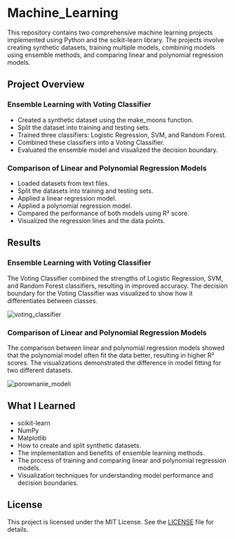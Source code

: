 # Machine_Learning

This repository contains two comprehensive machine learning projects implemented using Python and the scikit-learn library. The projects involve creating synthetic datasets, training multiple models, combining models using ensemble methods, and comparing linear and polynomial regression models.

## Project Overview

### Ensemble Learning with Voting Classifier
- Created a synthetic dataset using the make_moons function.
- Split the dataset into training and testing sets.
- Trained three classifiers: Logistic Regression, SVM, and Random Forest.
- Combined these classifiers into a Voting Classifier.
- Evaluated the ensemble model and visualized the decision boundary.

### Comparison of Linear and Polynomial Regression Models
- Loaded datasets from text files.
- Split the datasets into training and testing sets.
- Applied a linear regression model.
- Applied a polynomial regression model.
- Compared the performance of both models using R² score.
- Visualized the regression lines and the data points.

## Results
### Ensemble Learning with Voting Classifier
The Voting Classifier combined the strengths of Logistic Regression, SVM, and Random Forest classifiers, resulting in improved accuracy. The decision boundary for the Voting Classifier was visualized to show how it differentiates between classes.

![voting_classifier](https://github.com/user-attachments/assets/6fc343b7-ae36-4c66-a8fd-6ceb9a9033b0)

### Comparison of Linear and Polynomial Regression Models
The comparison between linear and polynomial regression models showed that the polynomial model often fit the data better, resulting in higher R² scores. The visualizations demonstrated the difference in model fitting for two different datasets.

![porownanie_modeli](https://github.com/user-attachments/assets/9ce3852e-2dc0-4cbb-8339-110ce62b9ce9)

## What I Learned
- scikit-learn
- NumPy
- Matplotlib
- How to create and split synthetic datasets.
- The implementation and benefits of ensemble learning methods.
- The process of training and comparing linear and polynomial regression models.
- Visualization techniques for understanding model performance and decision boundaries.

## License
This project is licensed under the MIT License. See the [LICENSE](LICENSE) file for details.
